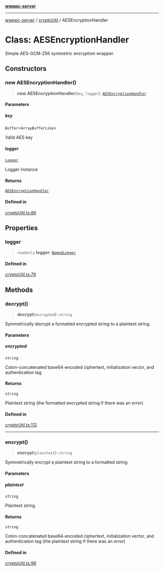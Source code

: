 [**wwppc-server**](../../README.md)

***

[wwppc-server](../../modules.md) / [cryptoUtil](../README.md) / AESEncryptionHandler

# Class: AESEncryptionHandler

Simple AES-GCM-256 symmetric encryption wrapper.

## Constructors

### new AESEncryptionHandler()

> **new AESEncryptionHandler**(`key`, `logger`): [`AESEncryptionHandler`](AESEncryptionHandler.md)

#### Parameters

##### key

`Buffer`\<`ArrayBufferLike`\>

Valid AES key

##### logger

[`Logger`](../../log/classes/Logger.md)

Logger instance

#### Returns

[`AESEncryptionHandler`](AESEncryptionHandler.md)

#### Defined in

[cryptoUtil.ts:86](https://github.com/WWPPC/WWPPC-server/blob/240fd8d39aa7a9e87385634bffd25137bc757d0a/src/cryptoUtil.ts#L86)

## Properties

### logger

> `readonly` **logger**: [`NamedLogger`](../../log/classes/NamedLogger.md)

#### Defined in

[cryptoUtil.ts:79](https://github.com/WWPPC/WWPPC-server/blob/240fd8d39aa7a9e87385634bffd25137bc757d0a/src/cryptoUtil.ts#L79)

## Methods

### decrypt()

> **decrypt**(`encrypted`): `string`

Symmetrically decrypt a formatted encrypted string to a plaintext string.

#### Parameters

##### encrypted

`string`

Colon-concatenated base64-encoded ciphertext, initialization vector, and authentication tag

#### Returns

`string`

Plaintext string (the formatted encrypted string if there was an error)

#### Defined in

[cryptoUtil.ts:112](https://github.com/WWPPC/WWPPC-server/blob/240fd8d39aa7a9e87385634bffd25137bc757d0a/src/cryptoUtil.ts#L112)

***

### encrypt()

> **encrypt**(`plaintext`): `string`

Symmetrically encrypt a plaintext string to a formatted string.

#### Parameters

##### plaintext

`string`

Plaintext string

#### Returns

`string`

Colon-concatenated base64-encoded ciphertext, initialization vector, and authentication tag (the plaintext string if there was an error)

#### Defined in

[cryptoUtil.ts:96](https://github.com/WWPPC/WWPPC-server/blob/240fd8d39aa7a9e87385634bffd25137bc757d0a/src/cryptoUtil.ts#L96)
